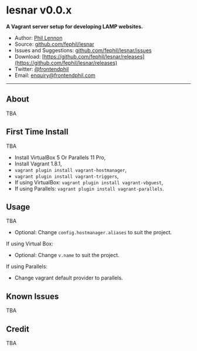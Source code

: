 # lesnar v0.0.x

**A Vagrant server setup for developing LAMP websites.**

* Author: [Phil Lennon](http://frontendphil.com)
* Source: [github.com/fephil/lesnar](http://github.com/fephil/lesnar)
* Issues and Suggestions: [github.com/fephil/lesnar/issues](http://github.com/fephil/lesnar/issues)
* Download: [https://github.com/fephil/lesnar/releases](https://github.com/fephil/lesnar/releases)
* Twitter: [@frontendphil](http://twitter.com/frontendphil)
* Email: [enquiry@frontendphil.com](mailto:enquiry@frontendphil.com)

***

## About

TBA

## First Time Install

TBA

* Install VirtualBox 5 Or Parallels 11 Pro,
* Install Vagrant 1.8.1,
* `vagrant plugin install vagrant-hostmanager`,
* `vagrant plugin install vagrant-triggers`,
* If using VirtualBox: `vagrant plugin install vagrant-vbguest`,
* If using Parallels: `vagrant plugin install vagrant-parallels`.

## Usage

TBA

* Optional: Change `config.hostmanager.aliases` to suit the project.

If using Virtual Box:

* Optional: Change `v.name` to suit the project.

If using Parallels:

* Change vagrant default provider to parallels.

## Known Issues

TBA

## Credit

TBA
